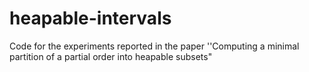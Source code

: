 # heapable-intervals
Code for the experiments reported in the paper ''Computing a minimal partition of a partial order into heapable subsets"
